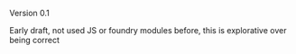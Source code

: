 Version 0.1

Early draft, not used JS or foundry modules before, this is explorative over being correct 